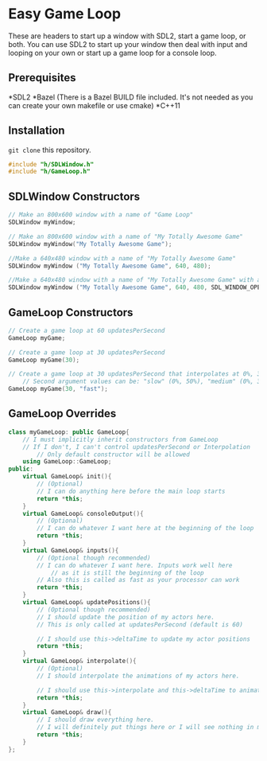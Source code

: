 # Easy Game Loop

These are headers to start up a window with SDL2, start a game loop, or both. You can use SDL2 to start up your window then deal with input and looping on your own or start up a game loop for a console loop.

## Prerequisites

*SDL2
*Bazel (There is a Bazel BUILD file included. It's not needed as you can create your own makefile or use cmake)
*C++11

## Installation

`git clone` this repository.

```C++
#include "h/SDLWindow.h"
#include "h/GameLoop.h"
```

## SDLWindow Constructors

```C++
// Make an 800x600 window with a name of "Game Loop"
SDLWindow myWindow;

// Make an 800x600 window with a name of "My Totally Awesome Game"
SDLWindow myWindow("My Totally Awesome Game");

//Make a 640x480 window with a name of "My Totally Awesome Game"
SDLWindow myWindow ("My Totally Awesome Game", 640, 480);

//Make a 640x480 window with a name of "My Totally Awesome Game" with an OpenGL Context and no border (It's your responsibility to include opengl and compile/link against it)
SDLWindow myWindow ("My Totally Awesome Game", 640, 480, SDL_WINDOW_OPENGL||SDL_WINDOW_BORDERLESS);
```

## GameLoop Constructors

```C++
// Create a game loop at 60 updatesPerSecond
GameLoop myGame;

// Create a game loop at 30 updatesPerSecond
GameLoop myGame(30);

// Create a game loop at 30 updatesPerSecond that interpolates at 0%, 30%, 60%, 90%
    // Second argument values can be: "slow" (0%, 50%), "medium" (0%, 30%, 60%, 90%), "fast" (As fast as possible)
GameLoop myGame(30, "fast");
```

## GameLoop Overrides

```C++
class myGameLoop: public GameLoop{
    // I must implicitly inherit constructors from GameLoop
    // If I don't, I can't control updatesPerSecond or Interpolation
        // Only default constructor will be allowed
    using GameLoop::GameLoop;
public:
    virtual GameLoop& init(){
        // (Optional)
        // I can do anything here before the main loop starts
        return *this;
    }
    virtual GameLoop& consoleOutput(){
        // (Optional)
        // I can do whatever I want here at the beginning of the loop
        return *this;
    }
    virtual GameLoop& inputs(){
        // (Optional though recommended)
        // I can do whatever I want here. Inputs work well here
            // as it is still the beginning of the loop
        // Also this is called as fast as your processor can work 
        return *this;
    }
    virtual GameLoop& updatePositions(){
        // (Optional though recommended)
        // I should update the position of my actors here.
        // This is only called at updatesPerSecond (default is 60)

        // I should use this->deltaTime to update my actor positions
        return *this;
    }
    virtual GameLoop& interpolate(){
        // (Optional)
        // I should interpolate the animations of my actors here.

        // I should use this->interpolate and this->deltaTime to animate my actors
        return *this;
    }
    virtual GameLoop& draw(){
        // I should draw everything here.
        // I will definitely put things here or I will see nothing in my window.
        return *this;
    }
};
```
